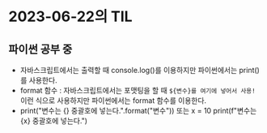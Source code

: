 # 2023-06-22의 TIL

## 파이썬 공부 중

- 자바스크립트에서는 출력할 때 console.log()를 이용하지만 파이썬에서는 print()를 사용한다.
- format 함수 : 자바스크립트에서는 포맷팅을 할 때 `${변수}를 여기에 넣어서 사용!` 이런 식으로 사용하지만 파이썬에서는 format 함수를 이용한다.
- print("변수는 {} 중괄호에 넣는다.".format("변수"))
또는 
x = 10
print(f"변수는 {x} 중괄호에 넣는다.")
